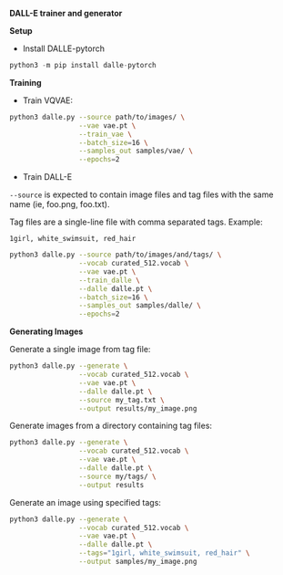 **DALL-E trainer and generator**

**Setup**

- Install DALLE-pytorch
```python
python3 -m pip install dalle-pytorch
```

**Training**

- Train VQVAE:

```bash
python3 dalle.py --source path/to/images/ \
				 --vae vae.pt \
				 --train_vae \
				 --batch_size=16 \
				 --samples_out samples/vae/ \
				 --epochs=2
```

- Train DALL-E

`--source` is expected to contain image files and tag files with the same name (ie, foo.png, foo.txt).

Tag files are a single-line file with comma separated tags.  Example:
```
1girl, white_swimsuit, red_hair
```

```bash
python3 dalle.py --source path/to/images/and/tags/ \
				 --vocab curated_512.vocab \
				 --vae vae.pt \
				 --train_dalle \
				 --dalle dalle.pt \
				 --batch_size=16 \
				 --samples_out samples/dalle/ \
				 --epochs=2
```

**Generating Images**

Generate a single image from tag file:

```bash
python3 dalle.py --generate \
				 --vocab curated_512.vocab \
				 --vae vae.pt \
				 --dalle dalle.pt \
				 --source my_tag.txt \
				 --output results/my_image.png
```

Generate images from a directory containing tag files:

```bash
python3 dalle.py --generate \
				 --vocab curated_512.vocab \
				 --vae vae.pt \
				 --dalle dalle.pt \
				 --source my/tags/ \
				 --output results
```

Generate an image using specified tags:

```bash
python3 dalle.py --generate \
				 --vocab curated_512.vocab \
				 --vae vae.pt \
				 --dalle dalle.pt \
				 --tags="1girl, white_swimsuit, red_hair" \
				 --output samples/my_image.png
```

